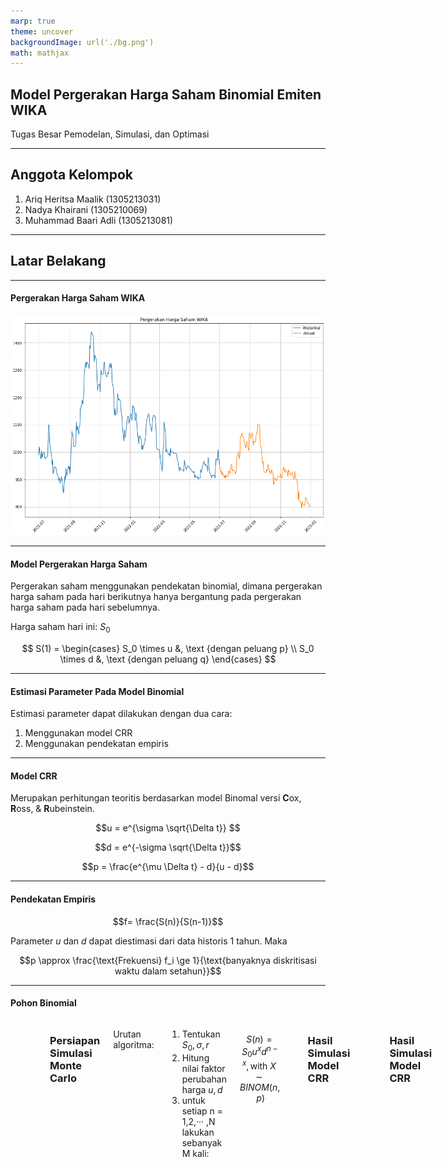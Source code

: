 ```yaml
---
marp: true
theme: uncover
backgroundImage: url('./bg.png')
math: mathjax
---
```


<style>
    .columns {
        display: grid;
        grid-template-columns: repeat(2, minmax(0, 1fr));
        gap: 1rem;
    }
</style>

## Model Pergerakan Harga Saham Binomial Emiten WIKA

Tugas Besar Pemodelan, Simulasi, dan Optimasi



---

## Anggota Kelompok
1. Ariq Heritsa Maalik (1305213031)
2. Nadya Khairani (1305210069)
3. Muhammad Baari Adli (1305213081)

---

## Latar Belakang

---

#### Pergerakan Harga Saham WIKA

![w:700 center](./images/pergerakan_harga_saham.png)

---

#### Model Pergerakan Harga Saham

Pergerakan saham menggunakan pendekatan binomial, dimana pergerakan harga saham pada hari berikutnya hanya bergantung pada pergerakan harga saham pada hari sebelumnya.

Harga saham hari ini: $S_0$

$$
S(1) = \begin{cases}
    S_0 \times u &, \text {dengan peluang p} \\
    S_0 \times d &, \text {dengan peluang q}
\end{cases}
$$

---

#### Estimasi Parameter Pada Model Binomial

Estimasi parameter dapat dilakukan dengan dua cara:
1. Menggunakan model CRR
2. Menggunakan pendekatan empiris

---

#### Model CRR

Merupakan perhitungan teoritis berdasarkan model Binomal versi **C**ox, **R**oss, & **R**ubeinstein.

$$u = e^{\sigma \sqrt{\Delta t}} $$

$$d = e^{-\sigma \sqrt{\Delta t}}$$

$$p = \frac{e^{\mu \Delta t} - d}{u - d}$$

---

#### Pendekatan Empiris

$$f= \frac{S(n)}{S(n-1)}$$

Parameter $u$ dan $d$ dapat diestimasi dari data historis 1 tahun. Maka

$$p \approx \frac{\text{Frekuensi} f_i \ge 1}{\text{banyaknya diskritisasi waktu dalam setahun}}$$

---

#### Pohon Binomial

<div class='columns'>

![w:550](./images/binom_tree_crr.png)

![w:550](./images/binom_tree_empiris.png)

---

### Persiapan Simulasi Monte Carlo

Urutan algoritma:
1. Tentukan $S_0, σ, r$
2. Hitung nilai faktor perubahan harga $u, d$
3. untuk setiap n = 1,2,··· ,N lakukan sebanyak M kali:

$$S(n) = S_0 u^x d^{n-x}, \text{with } X \sim BINOM(n, p)$$

---

### Hasil Simulasi Model CRR

![w:1000 center](./images/sim_crr.png)

---

### Hasil Simulasi Model CRR

![w:1120 center](./images/prediksi_crr.png)


---

#### Hasil Simulasi Metode Empiris

![w:1000 center](./images/sim_empiris.png)

---

#### Hasil Simulasi Metode Empiris

![w:1120 center](./images/prediksi_empiris.png)

---

#### Perbandingan Hasil Simulasi

![w:1000 center](./images/banding.png)

---

#### Perhitungan Error

| Model   | MSE     | MAPE |
|---------|---------|------|
| CRR     | 8804.92 | 8.52 |
| Empiris | 6763.06 | 7.43 |

Metode Empiris lebih akurat karena perhitungan error lebih kecil dibandingkan dengan model CRR.

---

# Thank You